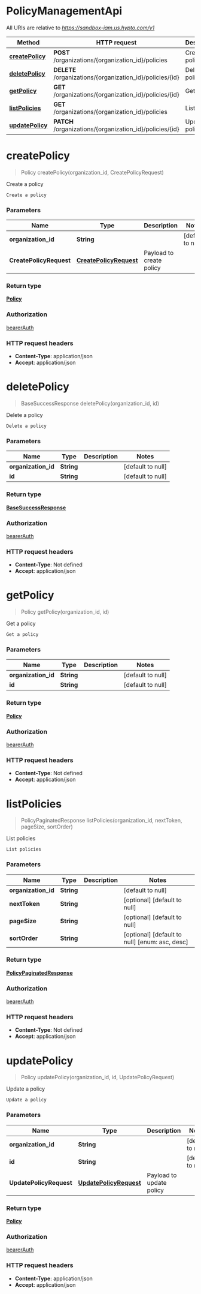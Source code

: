 # PolicyManagementApi

All URIs are relative to *https://sandbox-iam.us.hypto.com/v1*

Method | HTTP request | Description
------------- | ------------- | -------------
[**createPolicy**](PolicyManagementApi.md#createPolicy) | **POST** /organizations/{organization_id}/policies | Create a policy
[**deletePolicy**](PolicyManagementApi.md#deletePolicy) | **DELETE** /organizations/{organization_id}/policies/{id} | Delete a policy
[**getPolicy**](PolicyManagementApi.md#getPolicy) | **GET** /organizations/{organization_id}/policies/{id} | Get a policy
[**listPolicies**](PolicyManagementApi.md#listPolicies) | **GET** /organizations/{organization_id}/policies | List policies
[**updatePolicy**](PolicyManagementApi.md#updatePolicy) | **PATCH** /organizations/{organization_id}/policies/{id} | Update a policy


<a name="createPolicy"></a>
# **createPolicy**
> Policy createPolicy(organization\_id, CreatePolicyRequest)

Create a policy

    Create a policy

### Parameters

Name | Type | Description  | Notes
------------- | ------------- | ------------- | -------------
 **organization\_id** | **String**|  | [default to null]
 **CreatePolicyRequest** | [**CreatePolicyRequest**](../Models/CreatePolicyRequest.md)| Payload to create policy |

### Return type

[**Policy**](../Models/Policy.md)

### Authorization

[bearerAuth](../README.md#bearerAuth)

### HTTP request headers

- **Content-Type**: application/json
- **Accept**: application/json

<a name="deletePolicy"></a>
# **deletePolicy**
> BaseSuccessResponse deletePolicy(organization\_id, id)

Delete a policy

    Delete a policy

### Parameters

Name | Type | Description  | Notes
------------- | ------------- | ------------- | -------------
 **organization\_id** | **String**|  | [default to null]
 **id** | **String**|  | [default to null]

### Return type

[**BaseSuccessResponse**](../Models/BaseSuccessResponse.md)

### Authorization

[bearerAuth](../README.md#bearerAuth)

### HTTP request headers

- **Content-Type**: Not defined
- **Accept**: application/json

<a name="getPolicy"></a>
# **getPolicy**
> Policy getPolicy(organization\_id, id)

Get a policy

    Get a policy

### Parameters

Name | Type | Description  | Notes
------------- | ------------- | ------------- | -------------
 **organization\_id** | **String**|  | [default to null]
 **id** | **String**|  | [default to null]

### Return type

[**Policy**](../Models/Policy.md)

### Authorization

[bearerAuth](../README.md#bearerAuth)

### HTTP request headers

- **Content-Type**: Not defined
- **Accept**: application/json

<a name="listPolicies"></a>
# **listPolicies**
> PolicyPaginatedResponse listPolicies(organization\_id, nextToken, pageSize, sortOrder)

List policies

    List policies

### Parameters

Name | Type | Description  | Notes
------------- | ------------- | ------------- | -------------
 **organization\_id** | **String**|  | [default to null]
 **nextToken** | **String**|  | [optional] [default to null]
 **pageSize** | **String**|  | [optional] [default to null]
 **sortOrder** | **String**|  | [optional] [default to null] [enum: asc, desc]

### Return type

[**PolicyPaginatedResponse**](../Models/PolicyPaginatedResponse.md)

### Authorization

[bearerAuth](../README.md#bearerAuth)

### HTTP request headers

- **Content-Type**: Not defined
- **Accept**: application/json

<a name="updatePolicy"></a>
# **updatePolicy**
> Policy updatePolicy(organization\_id, id, UpdatePolicyRequest)

Update a policy

    Update a policy

### Parameters

Name | Type | Description  | Notes
------------- | ------------- | ------------- | -------------
 **organization\_id** | **String**|  | [default to null]
 **id** | **String**|  | [default to null]
 **UpdatePolicyRequest** | [**UpdatePolicyRequest**](../Models/UpdatePolicyRequest.md)| Payload to update policy |

### Return type

[**Policy**](../Models/Policy.md)

### Authorization

[bearerAuth](../README.md#bearerAuth)

### HTTP request headers

- **Content-Type**: application/json
- **Accept**: application/json

